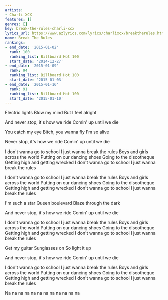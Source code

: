 ```yaml
---
artists:
- Charli XCX
features: []
genres: []
key: break-the-rules-charli-xcx
lyrics_url: https://www.azlyrics.com/lyrics/charlixcx/breaktherules.html
name: Break The Rules
rankings:
- end_date: '2015-01-02'
  rank: 100
  ranking_list: Billboard Hot 100
  start_date: '2014-12-27'
- end_date: '2015-01-09'
  rank: 94
  ranking_list: Billboard Hot 100
  start_date: '2015-01-03'
- end_date: '2015-01-16'
  rank: 91
  ranking_list: Billboard Hot 100
  start_date: '2015-01-10'
---
```


Electric lights
Blow my mind
But I feel alright

And never stop, it's how we ride
Comin' up until we die

You catch my eye
Bitch, you wanna fly
I'm so alive

Never stop, it's how we ride
Comin' up until we die

I don't wanna go to school
I just wanna break the rules
Boys and girls across the world
Putting on our dancing shoes
Going to the discotheque
Getting high and getting wrecked
I don't wanna go to school
I just wanna break the rules

I don't wanna go to school
I just wanna break the rules
Boys and girls across the world
Putting on our dancing shoes
Going to the discotheque
Getting high and getting wrecked
I don't wanna go to school
I just wanna break the rules

I'm such a star
Queen boulevard
Blaze through the dark

And never stop, it's how we ride
Comin' up until we die

I don't wanna go to school
I just wanna break the rules
Boys and girls across the world
Putting on our dancing shoes
Going to the discotheque
Getting high and getting wrecked
I don't wanna go to school
I just wanna break the rules

Get my guitar
Sunglasses on
So light it up

And never stop, it's how we ride
Comin' up until we die

I don't wanna go to school
I just wanna break the rules
Boys and girls across the world
Putting on our dancing shoes
Going to the discotheque
Getting high and getting wrecked
I don't wanna go to school
I just wanna break the rules

Na na na na na na na na na na na na 



